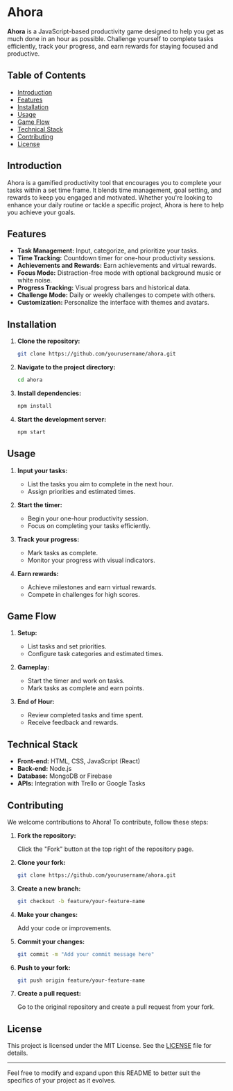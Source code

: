 # Ahora

**Ahora** is a JavaScript-based productivity game designed to help you get as much done in an hour as possible. Challenge yourself to complete tasks efficiently, track your progress, and earn rewards for staying focused and productive.

## Table of Contents

- [Introduction](#introduction)
- [Features](#features)
- [Installation](#installation)
- [Usage](#usage)
- [Game Flow](#game-flow)
- [Technical Stack](#technical-stack)
- [Contributing](#contributing)
- [License](#license)

## Introduction

Ahora is a gamified productivity tool that encourages you to complete your tasks within a set time frame. It blends time management, goal setting, and rewards to keep you engaged and motivated. Whether you're looking to enhance your daily routine or tackle a specific project, Ahora is here to help you achieve your goals.

## Features

- **Task Management:** Input, categorize, and prioritize your tasks.
- **Time Tracking:** Countdown timer for one-hour productivity sessions.
- **Achievements and Rewards:** Earn achievements and virtual rewards.
- **Focus Mode:** Distraction-free mode with optional background music or white noise.
- **Progress Tracking:** Visual progress bars and historical data.
- **Challenge Mode:** Daily or weekly challenges to compete with others.
- **Customization:** Personalize the interface with themes and avatars.

## Installation

1. **Clone the repository:**

    ```bash
    git clone https://github.com/yourusername/ahora.git
    ```

2. **Navigate to the project directory:**

    ```bash
    cd ahora
    ```

3. **Install dependencies:**

    ```bash
    npm install
    ```

4. **Start the development server:**

    ```bash
    npm start
    ```

## Usage

1. **Input your tasks:**
   - List the tasks you aim to complete in the next hour.
   - Assign priorities and estimated times.

2. **Start the timer:**
   - Begin your one-hour productivity session.
   - Focus on completing your tasks efficiently.

3. **Track your progress:**
   - Mark tasks as complete.
   - Monitor your progress with visual indicators.

4. **Earn rewards:**
   - Achieve milestones and earn virtual rewards.
   - Compete in challenges for high scores.

## Game Flow

1. **Setup:**
   - List tasks and set priorities.
   - Configure task categories and estimated times.

2. **Gameplay:**
   - Start the timer and work on tasks.
   - Mark tasks as complete and earn points.

3. **End of Hour:**
   - Review completed tasks and time spent.
   - Receive feedback and rewards.

## Technical Stack

- **Front-end:** HTML, CSS, JavaScript (React)
- **Back-end:** Node.js
- **Database:** MongoDB or Firebase
- **APIs:** Integration with Trello or Google Tasks

## Contributing

We welcome contributions to Ahora! To contribute, follow these steps:

1. **Fork the repository:**

    Click the "Fork" button at the top right of the repository page.

2. **Clone your fork:**

    ```bash
    git clone https://github.com/yourusername/ahora.git
    ```

3. **Create a new branch:**

    ```bash
    git checkout -b feature/your-feature-name
    ```

4. **Make your changes:**

    Add your code or improvements.

5. **Commit your changes:**

    ```bash
    git commit -m "Add your commit message here"
    ```

6. **Push to your fork:**

    ```bash
    git push origin feature/your-feature-name
    ```

7. **Create a pull request:**

    Go to the original repository and create a pull request from your fork.

## License

This project is licensed under the MIT License. See the [LICENSE](LICENSE) file for details.

---

Feel free to modify and expand upon this README to better suit the specifics of your project as it evolves.
